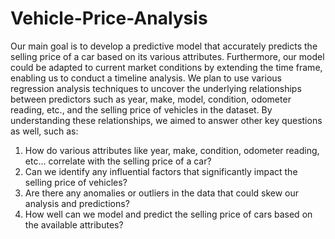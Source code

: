 # Vehicle-Price-Analysis
Our main goal is to develop a predictive model that accurately predicts the selling price of a car based on its various attributes. Furthermore, our model could be adapted to current market conditions by extending the time frame, enabling us to conduct a timeline analysis. We plan to use various regression analysis techniques to uncover the underlying relationships between predictors such as year, make, model, condition, odometer reading, etc., and the selling price of vehicles in the dataset. By understanding these relationships, we aimed to answer other key questions as well, such as:
1.	How do various attributes like year, make, condition, odometer reading, etc… correlate with the selling price of a car?
2.	Can we identify any influential factors that significantly impact the selling price of vehicles?
3.	Are there any anomalies or outliers in the data that could skew our analysis and predictions?
4.	How well can we model and predict the selling price of cars based on the available attributes?
